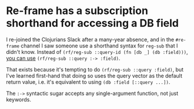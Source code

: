 # Re-frame has a subscription shorthand for accessing a DB field

I re-joined the Clojurians Slack after a many-year absence, and in the `#re-frame` channel I saw someone use a shorthand syntax for `reg-sub` that I didn't know.
Instead of `(rf/reg-sub ::query-id (fn [db _] (db :field)))`, [you can use](https://day8.github.io/re-frame/api-re-frame.core/#reg-sub) `(rf/reg-sub ::query :-> :field)`.

That exists because it's tempting to do `(rf/reg-sub ::query :field)`, but I've learned first-hand that doing so uses the query vector as the default return value, i.e. it's equivalent to using `(db :field [::query ...])`.

The `:->` syntactic sugar accepts any single-argument function, not just keywords.
